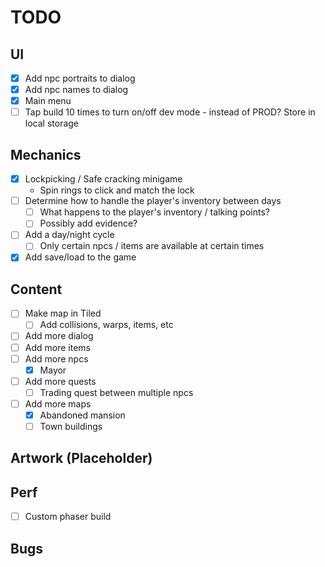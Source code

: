 # TODO

## UI

- [x] Add npc portraits to dialog
- [x] Add npc names to dialog
- [x] Main menu
- [ ] Tap build 10 times to turn on/off dev mode - instead of PROD? Store in local storage

## Mechanics

- [x] Lockpicking / Safe cracking minigame
  - Spin rings to click and match the lock
- [ ] Determine how to handle the player's inventory between days
  - [ ] What happens to the player's inventory / talking points?
  - [ ] Possibly add evidence?
- [ ] Add a day/night cycle
  - [ ] Only certain npcs / items are available at certain times
- [x] Add save/load to the game

## Content

- [ ] Make map in Tiled
  - [ ] Add collisions, warps, items, etc
- [ ] Add more dialog
- [ ] Add more items
- [ ] Add more npcs
  - [x] Mayor
- [ ] Add more quests
  - [ ] Trading quest between multiple npcs
- [ ] Add more maps
  - [x] Abandoned mansion
  - [ ] Town buildings

## Artwork (Placeholder)

## Perf

- [ ] Custom phaser build

## Bugs
